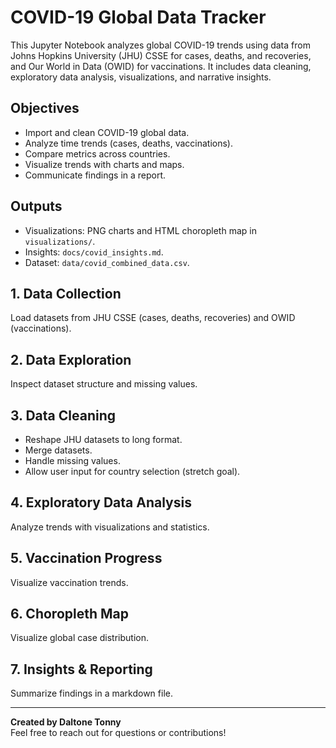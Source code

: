 
# COVID-19 Global Data Tracker

This Jupyter Notebook analyzes global COVID-19 trends using data from Johns Hopkins University (JHU) CSSE for cases, deaths, and recoveries, and Our World in Data (OWID) for vaccinations. It includes data cleaning, exploratory data analysis, visualizations, and narrative insights.

## Objectives
- Import and clean COVID-19 global data.
- Analyze time trends (cases, deaths, vaccinations).
- Compare metrics across countries.
- Visualize trends with charts and maps.
- Communicate findings in a report.

## Outputs
- Visualizations: PNG charts and HTML choropleth map in `visualizations/`.
- Insights: `docs/covid_insights.md`.
- Dataset: `data/covid_combined_data.csv`.

## 1. Data Collection
Load datasets from JHU CSSE (cases, deaths, recoveries) and OWID (vaccinations).

## 2. Data Exploration
Inspect dataset structure and missing values.

## 3. Data Cleaning
- Reshape JHU datasets to long format.
- Merge datasets.
- Handle missing values.
- Allow user input for country selection (stretch goal).

## 4. Exploratory Data Analysis
Analyze trends with visualizations and statistics.

## 5. Vaccination Progress
Visualize vaccination trends.

## 6. Choropleth Map
Visualize global case distribution.

## 7. Insights & Reporting
Summarize findings in a markdown file.

---

**Created by Daltone Tonny**  
Feel free to reach out for questions or contributions!
